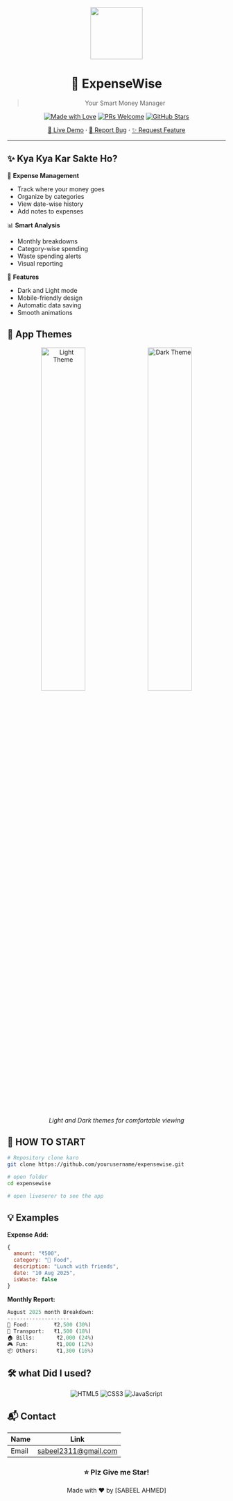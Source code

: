 <div align="center">

<img src="path/to/your/expenses-tracker/create a logo for mo.png" width="120px"/>

# 💸 ExpenseWise

> Your Smart Money Manager

[![Made with Love](https://img.shields.io/badge/Made%20With-Love-orange.svg)](https://github.com/yourusername)
[![PRs Welcome](https://img.shields.io/badge/PRs-welcome-brightgreen.svg?style=flat-square)](http://makeapullrequest.com)
[![GitHub Stars](https://img.shields.io/github/stars/yourusername/expensewise.svg)](https://github.com/yourusername/expensewise/stargazers)

[🚀 Live Demo](https://demo-link.com) · [🐛 Report Bug](https://github.com/username/repo/issues) · [✨ Request Feature](https://github.com/username/repo/issues)

</div>

---

## ✨ Kya Kya Kar Sakte Ho?

🎯 **Expense Management**
- Track where your money goes
- Organize by categories
- View date-wise history
- Add notes to expenses

📊 **Smart Analysis**
- Monthly breakdowns
- Category-wise spending
- Waste spending alerts
- Visual reporting

🎨 **Features**
- Dark and Light mode
- Mobile-friendly design
- Automatic data saving
- Smooth animations

## 📱 App Themes

<div align="center">
  <img src="./assets/LIGTH THEME.PN" alt="Light Theme" width="45%"/>
  &nbsp;&nbsp;&nbsp;
  <img src="./assets/DARK THEME.png" alt="Dark Theme" width="45%"/>
  <p><em>Light and Dark themes for comfortable viewing</em></p>
</div>

## 🚀 HOW TO START 

```bash
# Repository clone karo
git clone https://github.com/yourusername/expensewise.git

# open folder
cd expensewise

# open liveserer to see the app
```

## 💡 Examples

**Expense Add:**
```javascript
{
  amount: "₹500",
  category: "🍔 Food",
  description: "Lunch with friends",
  date: "10 Aug 2025",
  isWaste: false
}
```

**Monthly Report:**
```javascript
August 2025 month Breakdown:
--------------------
🍔 Food:        ₹2,500 (30%)
🚗 Transport:   ₹1,500 (18%)
🏠 Bills:       ₹2,000 (24%)
🎮 Fun:         ₹1,000 (12%)
📦 Others:      ₹1,300 (16%)
```

## 🛠️ what Did I used?

<div align="center">

![HTML5](https://img.shields.io/badge/html5-%23E34F26.svg?style=for-the-badge&logo=html5&logoColor=white)
![CSS3](https://img.shields.io/badge/css3-%231572B6.svg?style=for-the-badge&logo=css3&logoColor=white)
![JavaScript](https://img.shields.io/badge/javascript-%23323330.svg?style=for-the-badge&logo=javascript&logoColor=%23F7DF1E)

</div>

## 📬 Contact

| Name | Link |
|------|------|
| Email | sabeel2311@gmail.com |

<div align="center">

### ⭐ Plz Give me Star!

Made with ❤️ by [SABEEL AHMED]

</div>
